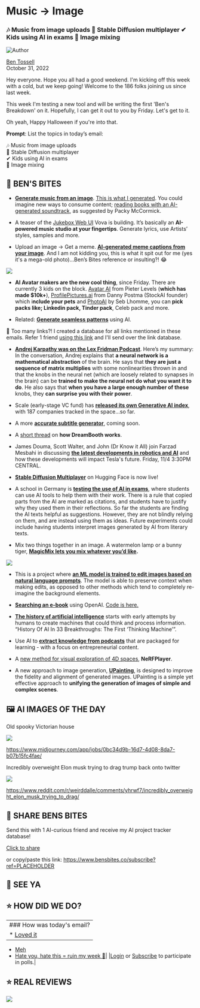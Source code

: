 # Music → Image

### 🎶 Music from image uploads 👥 Stable Diffusion multiplayer ✔ Kids using AI in exams 🎑 Image mixing

![Author](https://media.beehiiv.com/cdn-cgi/image/fit=scale-down,format=auto,onerror=redirect,quality=80/uploads/user/profile_picture/fc858b4d-39e3-4be1-abf4-2b55504e21a2/thumb_uJ4UYake_400x400.jpg)

[Ben Tossell](https://www.twitter.com/bentossell)\
October 31, 2022

Hey everyone. Hope you all had a good weekend. I'm kicking off this week with a cold, but we keep going! Welcome to the 186 folks joining us since last week.

This week I'm testing a new tool and will be writing the first 'Ben's Breakdown' on it. Hopefully, I can get it out to you by Friday. Let's get to it.

Oh yeah, Happy Halloween if you're into that.

**Prompt**: List the topics in today’s email:

🎶 Music from image uploads\
👥 Stable Diffusion multiplayer\
✔ Kids using AI in exams\
🎑 Image mixing

## **🫦 BEN'S BITES**

- [**Generate music from an image**](https://huggingface.co/spaces/fffiloni/img-to-music). [This is what I generated](https://huggingface.co/spaces/fffiloni/img-to-music/discussions/74). You could imagine new ways to consume content; [reading books with an AI-generated soundtrack](https://twitter.com/packyM/status/1586716410465722377), as suggested by Packy McCormick.

- A teaser of the [Jukebox Web UI](https://twitter.com/vovahimself/status/1585989844492341248) Vova is building. It’s basically an **AI-powered music studio at your fingertips**. Generate lyrics, use Artists’ styles, samples and more.

- Upload an image → Get a meme. [**AI-generated meme captions from your image**](https://huggingface.co/spaces/Xhaheen/meme_world). And I am not kidding you, this is what it spit out for me (yes it's a mega-old photo)…Ben’s Bites reference or insulting?! 😂

![](https://media.beehiiv.com/cdn-cgi/image/fit=scale-down,format=auto,onerror=redirect,quality=80/uploads/asset/file/34621029-cb83-4f54-9ed9-7a2f708530d8/Screenshot_2022-10-31_at_12.52.48.png)

- **AI Avatar makers are the new cool thing**, since Friday. There are currently 3 kids on the block. [Avatar AI](https://avatarai.me/) from Pieter Levels (**which has made $10k+**), [ProfilePictures.ai](https://www.profilepicture.ai/) from Danny Postma (StockAI founder) which i**nclude your pets** and [PhotoAI](https://photoai.me/) by Seb Lhomme, you can **pick packs like; Linkedin pack, Tinder pack**, Celeb pack and more.

- Related: [**Generate seamless patterns**](https://patternmakerai.com/) using AI.

👋 Too many links?! I created a database for all links mentioned in these emails. Refer 1 friend [using this link](https://www.bensbites.co/subscribe?ref=PLACEHOLDER) and I'll send over the link database.

- [**Andrej Karpathy was on the Lex Fridman Podcast**](https://www.youtube.com/watch?v=cdiD-9MMpb0). Here’s my summary: In the conversation, Andrej explains that **a neural network is a mathematical abstraction** of the brain. He says that **they are just a sequence of matrix multiplies** with some nonlinearities thrown in and that the knobs in the neural net (which are loosely related to synapses in the brain) can be **trained to make the neural net do what you want it to do**. He also says that **when you have a large enough number of these** knobs, they **can surprise you with their power**.

- Scale (early-stage VC fund) has [**released its own Generative AI index**](https://scalevp.com/generative-ai), with 187 companies tracked in the space…so far.

- A more [**accurate subtitle generator**](https://twitter.com/ramsri_goutham/status/1586291323534909440), coming soon.

- A [short thread](https://twitter.com/alexreibman/status/1586494043302658049) on **how DreamBooth works**.

- James Douma, Scott Walter, and John (Dr Know it All) join Farzad Mesbahi in discussing [**the latest developments in robotics and AI**](https://www.youtube.com/watch?v=M8zs8Ca7YlI) and how these developments will impact Tesla's future. Friday, 11/4 3:30PM CENTRAL.

- [**Stable Diffusion Multiplayer**](https://huggingface.co/spaces/huggingface-projects/stable-diffusion-multiplayer?roomid=room-1) on Hugging Face is now live!

- A school in Germany is [**testing the use of AI in exams**](https://the-decoder.com/a-teacher-allows-ai-tools-in-exams-heres-what-he-learned/), where students can use AI tools to help them with their work. There is a rule that copied parts from the AI are marked as citations, and students have to justify why they used them in their reflections. So far the students are finding the AI texts helpful as suggestions. However, they are not blindly relying on them, and are instead using them as ideas. Future experiments could include having students interpret images generated by AI from literary texts.

- Mix two things together in an image. A watermelon lamp or a bunny tiger, [**MagicMix lets you mix whatever you’d like**](https://magicmix.github.io/)**.**

![](https://media.beehiiv.com/cdn-cgi/image/fit=scale-down,format=auto,onerror=redirect,quality=80/uploads/asset/file/3ec0b501-7a83-4417-8a48-de7009490a6d/Screenshot_2022-10-31_at_13.58.18.png)

- This is a project where [**an ML model is trained to edit images based on natural language prompts**](https://arxiv.org/abs/2210.11427). The model is able to preserve context when making edits, as opposed to other methods which tend to completely re-imagine the background elements.

- [**Searching an e-book**](https://twitter.com/dwarkesh_sp/status/1586853685119700992) using OpenAI. [Code is here.](https://colab.research.google.com/drive/1PDT-jho3Y8TBrktkFVWFAPlc7PaYvlUG?usp=sharing)

- [**The history of artificial intelligence**](https://www.forbes.com/sites/gilpress/2022/10/30/history-of-ai-in-33-breakthroughs-the-first-thinking-machine/) starts with early attempts by humans to create machines that could think and process information. “History Of AI In 33 Breakthroughs: The First ‘Thinking Machine’”.

- Use AI to [**extract knowledge from podcasts**](https://www.broadn.io/?utm_source=newsletter\&utm_medium=email\&utm_campaign=bensbites) that are packaged for learning - with a focus on entrepreneurial content.

- A [new method for visual exploration of 4D spaces](https://lsongx.github.io/projects/nerfplayer.html), **NeRFPlayer**.

- A new approach to image generation, [**UPainting**](https://arxiv.org/abs/2210.16031v1), is designed to improve the fidelity and alignment of generated images. UPainting is a simple yet effective approach to **unifying the generation of images of simple and complex scenes**.

## **🖼 AI IMAGES OF THE DAY**

Old spooky Victorian house

![](https://media.beehiiv.com/cdn-cgi/image/fit=scale-down,format=auto,onerror=redirect,quality=80/uploads/asset/file/8a140371-14f4-4c67-8766-20b582e5a763/grid_0__26_.png)

<https://www.midjourney.com/app/jobs/0bc34d9b-16d7-4d08-8da7-b07b15fc4fae/>

Incredibly overweight Elon musk trying to drag trump back onto twitter

![](https://media.beehiiv.com/cdn-cgi/image/fit=scale-down,format=auto,onerror=redirect,quality=80/uploads/asset/file/c6bb68c5-a62a-4ec1-888d-9836c221b6f5/izx74g3082x91.png)

<https://www.reddit.com/r/weirddalle/comments/yhrwf7/incredibly_overweight_elon_musk_trying_to_drag/>

## **🤗 SHARE BENS BITES**

Send this with 1 AI-curious friend and receive my AI project tracker database!

[Click to share](https://www.bensbites.co/subscribe?ref=PLACEHOLDER)

or copy/paste this link: https://www.bensbites.co/subscribe?ref=PLACEHOLDER

## **👋 SEE YA**

## **⭐️ HOW DID WE DO?**

||
|:---|
|### How was today's email?|
|\* [Loved it](https://www.bensbites.co/login)

- [Meh](https://www.bensbites.co/login)
- [Hate you, hate this = ruin my week 🥹](https://www.bensbites.co/login)|
  |[Login](https://www.bensbites.co/login) or [Subscribe](https://www.bensbites.co/subscribe) to participate in polls.|

## **⭐️ REAL** REVIEWS

![](https://media.beehiiv.com/cdn-cgi/image/fit=scale-down,format=auto,onerror=redirect,quality=80/uploads/asset/file/fedbeeff-a2f3-4ff2-bd78-903435701f37/Screenshot_2022-10-26_at_14.02.06.png)
